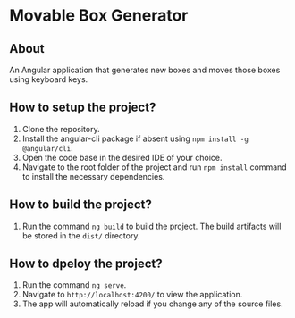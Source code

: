 # Movable Box Generator

## About
An Angular application that generates new boxes and moves those boxes using keyboard keys.

## How to setup the project?
1. Clone the repository.
2. Install the angular-cli package if absent using `npm install -g @angular/cli`.
3. Open the code base in the desired IDE of your choice.
4. Navigate to the root folder of the project and run `npm install` command to install the necessary dependencies.

## How to build the project?
1. Run the command `ng build` to build the project. The build artifacts will be stored in the `dist/` directory.

## How to dpeloy the project?
1. Run the command `ng serve`. 
2. Navigate to `http://localhost:4200/` to view the application. 
3. The app will automatically reload if you change any of the source files.
